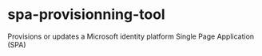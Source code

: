 # spa-provisionning-tool
Provisions or updates a Microsoft identity platform Single Page Application (SPA)
